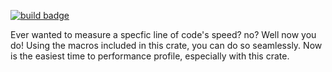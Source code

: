 [![build badge](https://github.com/marci1175/PerformanceProfiling/actions/workflows/rust.yml/badge.svg?branch=main)](https://github.com/marci1175/PerformanceProfiling/actions/workflows/rust.yml)

Ever wanted to measure a specfic line of code's speed? no? Well now you do! Using the macros included in this crate, you can do so seamlessly.
Now is the easiest time to performance profile, especially with this crate.
